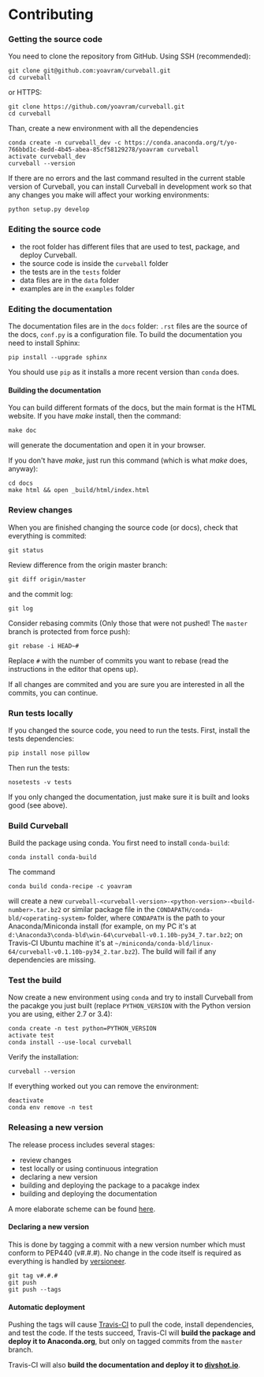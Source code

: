 # Contributing

### Getting the source code

You need to clone the repository from GitHub.
Using SSH (recommended):

```
git clone git@github.com:yoavram/curveball.git
cd curveball
```

or HTTPS:

```
git clone https://github.com/yoavram/curveball.git
cd curveball
```

Than, create a new environment with all the dependencies

```
conda create -n curveball_dev -c https://conda.anaconda.org/t/yo-766bbd1c-8edd-4b45-abea-85cf58129278/yoavram curveball
activate curveball_dev
curveball --version
```

If there are no errors and the last command resulted in the current stable version of Curveball, 
you can install Curveball in development work so that any changes you make will affect your working environments:

```
python setup.py develop
```

### Editing the source code

- the root folder has different files that are used to test, package, and deploy Curveball.
- the source code is inside the `curveball` folder
- the tests are in the `tests` folder 
- data files are in the `data` folder
- examples are in the `examples` folder

### Editing the documentation

The documentation files are in the `docs` folder: `.rst` files are the source of the docs, `conf.py` is a configuration file.
To build the documentation you need to install Sphinx:

```
pip install --upgrade sphinx
```

You should use `pip` as it installs a more recent version than `conda` does.

#### Building the documentation

You can build different formats of the docs, but the main format is the HTML website.
If you have *make* install, then the command:

```
make doc
```

will generate the documentation and open it in your browser.

If you don't have *make*, just run this command (which is what *make* does, anyway):

```
cd docs 
make html && open _build/html/index.html
```
### Review changes

When you are finished changing the source code (or docs), check that everything is commited:

```
git status
```

Review difference from the origin master branch:

```
git diff origin/master
```

and the commit log:

```
git log
```

Consider rebasing commits (Only those that were not pushed! The `master` branch is protected from force push):

```
git rebase -i HEAD~#
```

Replace `#` with the number of commits you want to rebase (read the instructions in the editor that opens up).

If all changes are commited and you are sure you are interested in all the commits, you can continue.

### Run tests locally

If you changed the source code, you need to run the tests.
First, install the tests dependencies:

```
pip install nose pillow
```

Then run the tests:

```
nosetests -v tests
```

If you only changed the documentation, just make sure it is built and looks good (see above).

### Build Curveball

Build the package using conda. 
You first need to install `conda-build`:

```
conda install conda-build
```

The command

```
conda build conda-recipe -c yoavram
```

will create a new `curveball-<curveball-version>-<python-version>-<build-number>.tar.bz2` or similar package file in the `CONDAPATH/conda-bld/<operating-system>` folder, where `CONDAPATH` is the path to your Anaconda/Miniconda install (for example, on my PC it's at ` d:\Anaconda3\conda-bld\win-64\curveball-v0.1.10b-py34_7.tar.bz2`; on Travis-CI Ubuntu machine it's at `~/miniconda/conda-bld/linux-64/curveball-v0.1.10b-py34_2.tar.bz2`). 
The build will fail if any dependencies are missing.

### Test the build

Now create a new environment using `conda` and try to install Curveball from the pacakge you just built (replace `PYTHON_VERSION` with the Python version you are using, either 2.7 or 3.4):

```
conda create -n test python=PYTHON_VERSION
activate test
conda install --use-local curveball
```

Verify the installation:

```
curveball --version
```

If everything worked out you can remove the environment:
```
deactivate
conda env remove -n test
```

### Releasing a new version

The release process includes several stages:

- review changes
- test locally or using continuous integration
- declaring a new version
- building and deploying the package to a pacakge index
- building and deploying the documentation

A more elaborate scheme can be found [here](https://khmer.readthedocs.org/en/v1.1/release.html).

#### Declaring a new version

This is done by tagging a commit with a new version number which must conform to PEP440 (v#.#.#).
No change in the code itself is required as everything is handled by [versioneer](https://github.com/warner/python-versioneer).

```
git tag v#.#.#
git push
git push --tags
```

#### Automatic deployment

Pushing the tags will cause [Travis-CI](https://magnum.travis-ci.com/yoavram/curveball)
to pull the code, install dependencies, and test the code. 
If the tests succeed, Travis-CI will **build the package and deploy it to Anaconda.org**,
but only on tagged commits from the `master` branch.

Travis-CI will also **build the documentation and deploy it to [divshot.io](https://curveball.divshot.io)**.
